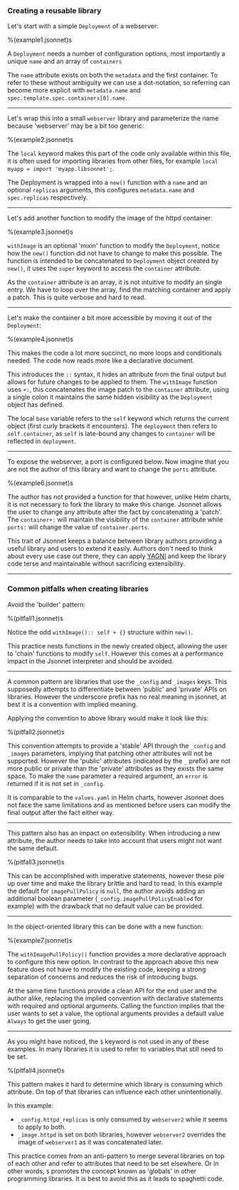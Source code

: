 ###  Creating a reusable library

Let's start with a simple `Deployment` of a webserver:

%(example1.jsonnet)s

A `Deployment` needs a number of configuration options, most importantly a unique `name`
and an array of `containers`

The `name` attribute exists on both the `metadata` and the first container. To refer to
these without ambiguity we can use a dot-notation, so referring can become more explicit
with `metadata.name` and `spec.template.spec.containers[0].name`.

---

Let's wrap this into a small `webserver` library and parameterize the name because
'webserver' may be a bit too generic:

%(example2.jsonnet)s

The `local` keyword makes this part of the code only available within this file, it is
often used for importing libraries from other files, for example `local myapp = import
'myapp.libsonnet';`.

The Deployment is wrapped into a `new()` function with a `name` and an optional
`replicas` arguments, this configures `metadata.name` and `spec.replicas`
respectively.

---

Let's add another function to modify the image of the httpd container:

%(example3.jsonnet)s

`withImage` is an optional 'mixin' function to modify the `Deployment`, notice how the
`new()` function did not have to change to make this possible. The function is intended to
be concatenated to `Deployment` object created by `new()`, it uses the `super` keyword to
access the `container` attribute.

As the `container` attribute is an array, it is not intuitive to modify an single entry.
We have to loop over the array, find the matching container and apply a patch. This is
quite verbose and hard to read.


---

Let's make the container a bit more accessible by moving it out of the `Deployment`:

%(example4.jsonnet)s

This makes the code a lot more succinct, no more loops and conditionals needed. The code
now reads more like a declarative document.

This introduces the `::` syntax, it hides an attribute from the final output but allows
for future changes to be applied to them. The `withImage` function uses `+:`, this
concatenates the image patch to the `container` attribute, using a single colon it
maintains the same hidden visibility as the `Deployment` object has defined.

The local `base` variable refers to the `self` keyword which returns the current object
(first curly brackets it encounters). The `deployment` then refers to `self.container`,
as `self` is late-bound any changes to `container` will be reflected in `deployment`.

---

To expose the webserver, a port is configured below. Now imagine that you are not the
author of this library and want to change the `ports` attribute.

%(example6.jsonnet)s

The author has not provided a function for that however, unlike Helm charts, it is not
necessary to fork the library to make this change. Jsonnet allows the user to change any
attribute after the fact by concatenating a 'patch'. The `container+:` will maintain the
visibility of the `container` attribute while `ports:` will change the value of
`container.ports`.

This trait of Jsonnet keeps a balance between library authors providing a useful library
and users to extend it easily. Authors don't need to think about every use case out
there, they can apply [YAGNI](https://www.martinfowler.com/bliki/Yagni.html) and keep the
library code terse and maintainable without sacrificing extensibility.

---

### Common pitfalls when creating libraries

Avoid the 'builder' pattern:

%(pitfall1.jsonnet)s

Notice the odd `withImage():: self + {}` structure within `new()`.

This practice nests functions in the newly created object, allowing the user to 'chain'
functions to modify `self`. However this comes at a performance impact in the Jsonnet
interpreter and should be avoided.

---

A common pattern are libraries that use the `_config` and `_images` keys. This supposedly
attempts to differentiate between 'public' and 'private' APIs on libraries. However the
underscore prefix has no real meaning in jsonnet, at best it is a convention with implied
meaning.

Applying the convention to above library would make it look like this:

%(pitfall2.jsonnet)s

This convention attempts to provide a 'stable' API through the `_config` and `_images`
parameters, implying that patching other attributes will not be supported. However the
'public' attributes (indicated by the `_` prefix) are not more public or private than the
'private' attributes as they exists the same space. To make the `name` parameter
a required argument, an `error` is returned if it is not set in `_config`. 

It is comparable to the `values.yaml` in Helm charts, however Jsonnet does not face the
same limitations and as mentioned before users can modify the final output after the fact
either way.

---

This pattern also has an impact on extensibility. When introducing a new attribute, the
author needs to take into account that users might not want the same default.

%(pitfall3.jsonnet)s

This can be accomplished with imperative statements, however these pile up over time and
make the library brittle and hard to read. In this example the default for
`imagePullPolicy` is `null`, the author avoids adding an additional boolean parameter
(`_config.imagePullPolicyEnabled` for example) with the drawback that no default value can
be provided.

---

In the object-oriented library this can be done with a new function:

%(example7.jsonnet)s

The `withImagePullPolicy()` function provides a more declarative approach to configure
this new option. In contrast to the approach above this new feature does not have to
modify the existing code, keeping a strong separation of concerns and reduces the risk of
introducing bugs.

At the same time functions provide a clean API for the end user and the author alike,
replacing the implied convention with declarative statements with required and optional
arguments. Calling the function implies that the user wants to set a value, the optional
arguments provides a default value `Always` to get the user going.

---

As you might have noticed, the `$` keyword is not used in any of these examples. In many
libraries it is used to refer to variables that still need to be set.

%(pitfall4.jsonnet)s

This pattern makes it hard to determine which library is consuming which attribute. On top
of that libraries can influence each other unintentionally. 

In this example:
- `_config.httpd_replicas` is only consumed by `webserver2` while it seems to apply to both.
- `_image.httpd` is set on both libraries, however `webserver2` overrides the image of
    `webserver1` as it was concatenated later.

This practice comes from an anti-pattern to merge several libraries on top of each other
and refer to attributes that need to be set elsewhere. Or in other words, `$` promotes the
concept known as 'globals' in other programming libraries. It is best to avoid this as it
leads to spaghetti code.
